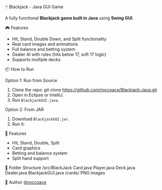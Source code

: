 🃏 Blackjack - Java GUI Game

A fully functional **Blackjack game built in Java** using **Swing GUI**.

🎮 Features

- Hit, Stand, Double Down, and Split functionality
- Real card images and animations
- Full balance and betting system
- Dealer AI with rules (hits below 17, soft 17 logic)
- Supports multiple decks

📦 How to Run

Option 1: Run from Source
1. Clone the repo:
   git clone https://github.com/roccoace/Blackjack-Java.git
2. Open in Eclipse or IntelliJ.
3. Run `BlackjackGUI.java`.

Option 2: From JAR
1. Download `BlackjackGUI.jar`.
2. Run it:

🧾 Features
- Hit, Stand, Double, Split
- Card graphics
- Betting and balance system
- Split hand support

📂 Folder Structure
/src/BlackJack
Card.java
Player.java
Deck.java
Dealer.java
BlackjackGUI.java
/cards/
PNG images

👤 Author
[@roccoace](https://github.com/roccoace)


